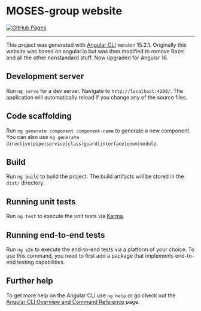 MOSES-group website
=======================
[![GitHub Pages](https://github.com/moses-group/moses-group-www/actions/workflows/main.yml/badge.svg)](https://github.com/moses-group/moses-group-www/actions/workflows/main.yml)

---

This project was generated with [Angular CLI](https://github.com/angular/angular-cli) version 15.2.1. Originally this website was based on angular.io but was then modified to remove Bazel and all the other nonstandard stuff. Now upgraded for Angular 16.

## Development server

Run `ng serve` for a dev server. Navigate to `http://localhost:4200/`. The application will automatically reload if you change any of the source files.

## Code scaffolding

Run `ng generate component component-name` to generate a new component. You can also use `ng generate directive|pipe|service|class|guard|interface|enum|module`.

## Build

Run `ng build` to build the project. The build artifacts will be stored in the `dist/` directory.

## Running unit tests

Run `ng test` to execute the unit tests via [Karma](https://karma-runner.github.io).

## Running end-to-end tests

Run `ng e2e` to execute the end-to-end tests via a platform of your choice. To use this command, you need to first add a package that implements end-to-end testing capabilities.

## Further help

To get more help on the Angular CLI use `ng help` or go check out the [Angular CLI Overview and Command Reference](https://angular.io/cli) page.

